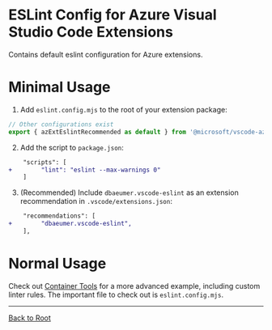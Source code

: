 # ESLint Config for Azure Visual Studio Code Extensions

Contains default eslint configuration for Azure extensions.

# Minimal Usage

1. Add `eslint.config.mjs` to the root of your extension package:
```js
// Other configurations exist
export { azExtEslintRecommended as default } from '@microsoft/vscode-azext-eng/eslint';
```

2. Add the script to `package.json`:
```diff
    "scripts": [
+        "lint": "eslint --max-warnings 0"
    ]
```

3. (Recommended) Include `dbaeumer.vscode-eslint` as an extension recommendation in `.vscode/extensions.json`:
```diff
    "recommendations": [
+        "dbaeumer.vscode-eslint",
    ],
```

# Normal Usage

Check out [Container Tools](https://github.com/microsoft/vscode-containers) for a more advanced example,
including custom linter rules. The important file to check out is `eslint.config.mjs`.

---

[Back to Root](../../README.md)
